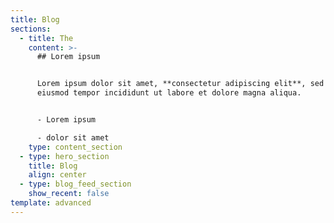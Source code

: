 ```yaml
---
title: Blog
sections:
  - title: The
    content: >-
      ## Lorem ipsum


      Lorem ipsum dolor sit amet, **consectetur adipiscing elit**, sed do
      eiusmod tempor incididunt ut labore et dolore magna aliqua.


      - Lorem ipsum

      - dolor sit amet
    type: content_section
  - type: hero_section
    title: Blog
    align: center
  - type: blog_feed_section
    show_recent: false
template: advanced
---
```

